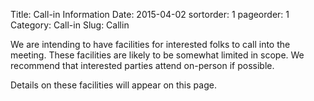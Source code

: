 Title: Call-in Information
Date: 2015-04-02
sortorder: 1
pageorder: 1
Category: Call-in
Slug: Callin

We are intending to have facilities for interested folks to call into the meeting. These facilities are likely to be somewhat limited in scope. We recommend that interested parties attend on-person if possible.

Details on these facilities will appear on this page.
